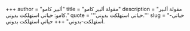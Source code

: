 +++
author = "ألبير كامو"
title = "مقولة ألبير كامو"
description = "مقولة ألبير كامو: حياتي استهلكت بدوني."
quote = '''حياتي استهلكت بدوني.''' 
slug = "حياتي-استهلكت-بدوني"
+++
حياتي استهلكت بدوني.
